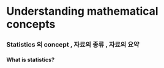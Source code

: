 # Understanding mathematical concepts 
### Statistics 의 concept , 자료의 종류 , 자료의 요약

#### What is statistics?


